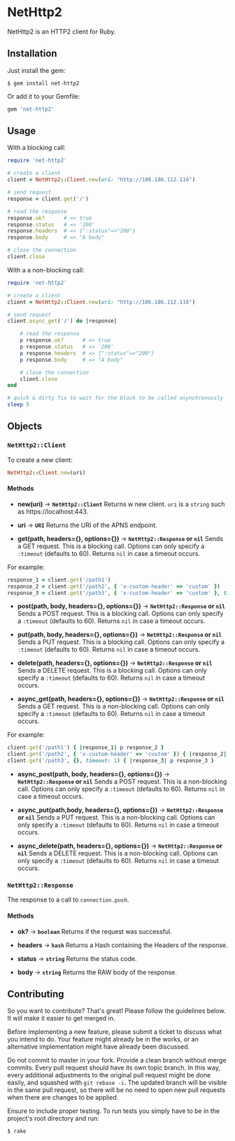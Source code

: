 # NetHttp2

NetHttp2 is an HTTP2 client for Ruby.


## Installation
Just install the gem:

```
$ gem install net-http2
```

Or add it to your Gemfile:

```ruby
gem 'net-http2'
```

## Usage

With a blocking call:
```ruby
require 'net-http2'

# create a client
client = NetHttp2::Client.new(uri: "http://106.186.112.116")

# send request
response = client.get('/')

# read the response
response.ok?      # => true
response.status   # => '200'
response.headers  # => {":status"=>"200"}
response.body     # => "A body"

# close the connection
client.close
```

With a a non-blocking call:
```ruby
require 'net-http2'

# create a client
client = NetHttp2::Client.new(uri: "http://106.186.112.116")

# send request
client.async_get('/') do |response|

	# read the response
	p response.ok?      # => true
	p response.status   # => '200'
	p response.headers  # => {":status"=>"200"}
	p response.body     # => "A body"

	# close the connection
	client.close
end

# quick & dirty fix to wait for the block to be called asynchronously
sleep 5
```


## Objects

### `NetHttp2::Client`
To create a new client:

```ruby
NetHttp2::Client.new(uri)
```

#### Methods

 * **new(uri)** → **`NetHttp2::Client`**
 Returns w new client. `uri` is a `string` such as https://localhost:443.


 * **uri** → **`URI`**
 Returns the URI of the APNS endpoint.

 * **get(path, headers={}, options={})** → **`NetHttp2::Response` or `nil`**
 Sends a GET request. This is a blocking call. Options can only specify a `:timeout` (defaults to 60).
 Returns `nil` in case a timeout occurs.

  For example:

  ```ruby
  response_1 = client.get('/path1')
  response_2 = client.get('/path2', { 'x-custom-header' => 'custom' })
  response_3 = client.get('/path3', { 'x-custom-header' => 'custom' }, timeout: 1)
  ```

 * **post(path, body, headers={}, options={})** → **`NetHttp2::Response` or `nil`**
 Sends a POST request. This is a blocking call. Options can only specify a `:timeout` (defaults to 60).
 Returns `nil` in case a timeout occurs.

 * **put(path, body, headers={}, options={})** → **`NetHttp2::Response` or `nil`**
 Sends a PUT request. This is a blocking call. Options can only specify a `:timeout` (defaults to 60).
 Returns `nil` in case a timeout occurs.

 * **delete(path, headers={}, options={})** → **`NetHttp2::Response` or `nil`**
 Sends a DELETE request. This is a blocking call. Options can only specify a `:timeout` (defaults to 60).
 Returns `nil` in case a timeout occurs.

 * **async_get(path, headers={}, options={})** → **`NetHttp2::Response` or `nil`**
 Sends a GET request. This is a non-blocking call. Options can only specify a `:timeout` (defaults to 60).
 Returns `nil` in case a timeout occurs.

  For example:

  ```ruby
  client.get('/path1') { |response_1| p response_2 }
  client.get('/path2', { 'x-custom-header' => 'custom' }) { |response_2| p response_2 }
  client.get('/path3', {}, timeout: 1) { |response_3| p response_3 }
  ```
 
 * **async_post(path, body, headers={}, options={})** → **`NetHttp2::Response` or `nil`**
 Sends a POST request. This is a non-blocking call. Options can only specify a `:timeout` (defaults to 60).
 Returns `nil` in case a timeout occurs.
 
 * **async_put(path,body, headers={}, options={})** → **`NetHttp2::Response` or `nil`**
 Sends a PUT request. This is a non-blocking call. Options can only specify a `:timeout` (defaults to 60).
 Returns `nil` in case a timeout occurs.
 
 * **async_delete(path, headers={}, options={})** → **`NetHttp2::Response` or `nil`**
 Sends a DELETE request. This is a non-blocking call. Options can only specify a `:timeout` (defaults to 60).
 Returns `nil` in case a timeout occurs.
 

### `NetHttp2::Response`
The response to a call to `connection.push`.

#### Methods

 * **ok?** → **`boolean`**
 Returns if the request was successful.
 
 * **headers** → **`hash`**
 Returns a Hash containing the Headers of the response.

 * **status** → **`string`**
 Returns the status code.

 * **body** → **`string`**
 Returns the RAW body of the response.


## Contributing
So you want to contribute? That's great! Please follow the guidelines below. It will make it easier to get merged in.

Before implementing a new feature, please submit a ticket to discuss what you intend to do. Your feature might already be in the works, or an alternative implementation might have already been discussed.

Do not commit to master in your fork. Provide a clean branch without merge commits. Every pull request should have its own topic branch. In this way, every additional adjustments to the original pull request might be done easily, and squashed with `git rebase -i`. The updated branch will be visible in the same pull request, so there will be no need to open new pull requests when there are changes to be applied.

Ensure to include proper testing. To run tests you simply have to be in the project's root directory and run:

```bash
$ rake
```
